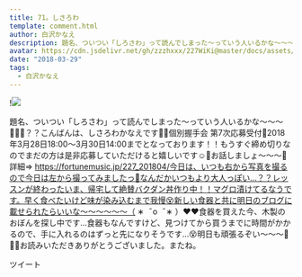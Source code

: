 ```yaml
---
title: 71。しさろわ
template: comment.html
author: 白沢かなえ
description: 題名、ついつい「しろさわ」って読んでしまった〜っていう人いるかな〜〜〜🤦🏻‍♀️？？こんばんは、しさろわかなえです🌷🌷個別握手会 第7次応募受付🌷2018年3月28日18:00〜3月30日14:00までとなっております！！もう...
avatar: https://cdn.jsdelivr.net/gh/zzzhxxx/227WiKi@master/docs/assets/photo/avatar/kanae.jpg
date: "2018-03-29"
tags:
  - 白沢かなえ
---
```


!![](https://cdn.jsdelivr.net/gh/227WiKi/227WiKi-image@master/blog-image/kanae-2018-03-29_1.jpg)


題名、ついつい「しろさわ」って読んでしまった〜っていう人いるかな〜〜〜🤦🏻‍♀️？？こんばんは、しさろわかなえです🌷🌷個別握手会 第7次応募受付🌷2018年3月28日18:00〜3月30日14:00までとなっております！！もうすぐ締め切りなのでまだの方は是非応募していただけると嬉しいです☺️🌷お話しましょ〜〜〜🌸詳細⇒ https://fortunemusic.jp/227_201804/今日は、いつも右から写真を撮るので今日は左から撮ってみましたっ📸なんだかいつもより大人っぽい…？？レッスンが終わったいま、帰宅して絶賛バクダン丼作り中！！マグロ漬けてるなうです。早く食べたいけど味が染み込むまで我慢😵新しい食器と共に明日のブログに載せられたらいいな〜〜〜〜〜〜（ ∗   ̑ o   ̑ ∗ ）❤️❤️食器を買えた今、木製のおぼんを探し中です…食器もなんですけど、見つけてから買うまでに時間がかかるので、手に入れるのはずっと先になりそうです…😵明日も頑張るぞい〜〜〜🐶🐾🎈お読みいただきありがとうございました。またね。


ツイート



